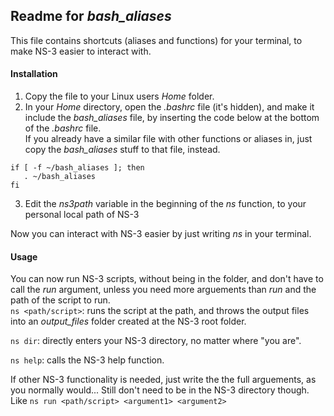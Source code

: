 ## Readme for *bash_aliases*  
This file contains shortcuts (aliases and functions) for your terminal, to make NS-3 easier to interact with.

#### Installation
1. Copy the file to your Linux users *Home* folder.  
2. In your *Home* directory, open the *.bashrc* file (it's hidden), and make it include the *bash_aliases* file, by inserting the code below at the bottom of the *.bashrc* file.  
If you already have a similar file with other functions or aliases in, just copy the *bash_aliases* stuff to that file, instead. 
 ``` 
if [ -f ~/bash_aliases ]; then  
    . ~/bash_aliases  
fi
```  
 3. Edit the *ns3path* variable in the beginning of the *ns* function, to your personal local path of NS-3  


 Now you can interact with NS-3 easier by just writing *ns* in your terminal.


#### Usage  
You can now run NS-3 scripts, without being in the folder, and don't have to call the *run* argument, unless you need more arguements than *run* and the path of the script to run.  
```ns <path/script>```: runs the script at the path, and throws the output files into an *output_files* folder created at the NS-3 root folder.  

 ```ns dir```: directly enters your NS-3 directory, no matter where "you are".  

 ```ns help```: calls the NS-3 help function.  

If other NS-3 functionality is needed, just write the the full arguements, as you normally would... Still don't need to be in the NS-3 directory though.  
Like ```ns run <path/script> <argument1> <argument2>```
